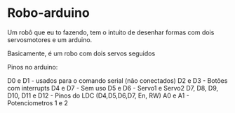 # Robo-arduino
Um robô que eu to fazendo, tem o intuito de desenhar formas com dois servosmotores e um arduino.

Basicamente, é um robo com dois servos seguidos

Pinos no arduino:

D0 e D1 - usados para o comando serial (não conectados)
D2 e D3 - Botões com interrupts
D4 e D7 - Sem uso
D5 e D6 - Servo1 e Servo2
D7, D8, D9, D10, D11 e D12 - Pinos do LDC (D4,D5,D6,D7, En, RW)
A0 e A1 - Potenciometros 1 e 2
